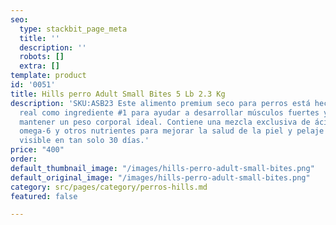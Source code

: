 ```yaml
---
seo:
  type: stackbit_page_meta
  title: ''
  description: ''
  robots: []
  extra: []
template: product
id: '0051'
title: Hills perro Adult Small Bites 5 Lb 2.3 Kg
description: 'SKU:ASB23 Este alimento premium seco para perros está hecho con pollo
  real como ingrediente #1 para ayudar a desarrollar músculos fuertes y magros y para
  mantener un peso corporal ideal. Contiene una mezcla exclusiva de ácidos grasos
  omega-6 y otros nutrientes para mejorar la salud de la piel y pelaje para una diferencia
  visible en tan solo 30 días.'
price: "400"
order: 
default_thumbnail_image: "/images/hills-perro-adult-small-bites.png"
default_original_image: "/images/hills-perro-adult-small-bites.png"
category: src/pages/category/perros-hills.md
featured: false

---
```

